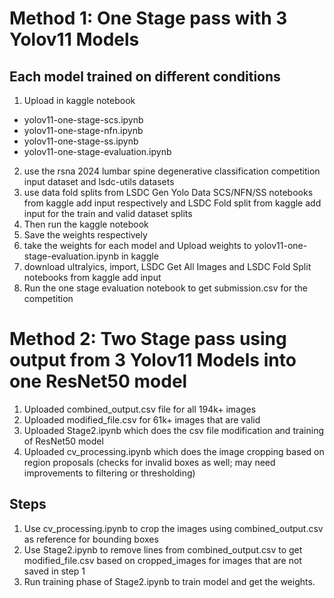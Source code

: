 # Method 1: One Stage pass with 3 Yolov11 Models
## Each model trained on different conditions
1. Upload in kaggle notebook
- yolov11-one-stage-scs.ipynb
- yolov11-one-stage-nfn.ipynb
- yolov11-one-stage-ss.ipynb
- yolov11-one-stage-evaluation.ipynb
2. use the rsna 2024 lumbar spine degenerative classification competition input dataset and lsdc-utils datasets
3. use data fold splits from LSDC Gen Yolo Data SCS/NFN/SS notebooks from kaggle add input respectively and LSDC Fold split from kaggle add input for the train and valid dataset splits 
4. Then run the kaggle notebook
5. Save the weights respectively
6. take the weights for each model and Upload weights to yolov11-one-stage-evaluation.ipynb in kaggle
7. download ultralyics, import, LSDC Get All Images and LSDC Fold Split notebooks from kaggle add input
8. Run the one stage evaluation notebook to get submission.csv for the competition


# Method 2: Two Stage pass using output from 3 Yolov11 Models into one ResNet50 model
1. Uploaded combined_output.csv file for all 194k+ images
2. Uploaded modified_file.csv for 61k+ images that are valid
3. Uploaded Stage2.ipynb which does the csv file modification and training of ResNet50 model
4. Uploaded cv_processing.ipynb which does the image cropping based on region proposals (checks for invalid boxes as well; may need improvements to filtering or thresholding)

## Steps
1. Use cv_processing.ipynb to crop the images using combined_output.csv as reference for bounding boxes
2. Use Stage2.ipynb to remove lines from combined_output.csv to get modified_file.csv based on cropped_images for images that are not saved in step 1
3. Run training phase of Stage2.ipynb to train model and get the weights.
